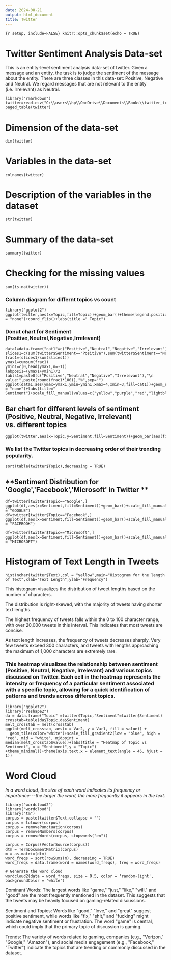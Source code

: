 ```yaml
---
date: 2024-08-21
output: html_document
title: Twitter
---
```


`{r setup, include=FALSE} knitr::opts_chunk$set(echo = TRUE)`

# Twitter Sentiment Analysis Data-set

This is an entity-level sentiment analysis data-set of twitter. Given a
message and an entity, the task is to judge the sentiment of the message
about the entity. There are three classes in this data-set: Positive,
Negative and Neutral. We regard messages that are not relevant to the
entity (i.e. Irrelevant) as Neutral.

``` {r,comment=na,echo=false}
library("rmarkdown")
twitter=read.csv("C:\\users\\hp\\OneDrive\\Documents\\Books\\twitter_training.csv")
paged_table(twitter)
```

# Dimension of the data-set

``` {r,comment=na,echo=false}
dim(twitter)
```

# Variables in the data-set

``` {r,comment=na,echo=false}
colnames(twitter)
```

# Description of the variables in the dataset

``` {r,comment=na,echo=false}
str(twitter)
```

# Summary of the data-set

``` {r,comment=na,echo=false}
summary(twitter)
```

# Checking for the missing values

``` {r,comment=na,echo=false}
sum(is.na(twitter))
```

### **Column diagram for differnt topics vs count**

``` {r,comment=na,echo=false}
library("ggplot2")
ggplot(twitter,aes(x=Topic,fill=Topic))+geom_bar()+theme(legend.position = "none")+coord_flip()+labs(title =" Topic")
```

### **Donut chart for Sentiment (Positive,Neutral,Negative,Irrelevant)**

``` {r,comment=na,echo=false}
data1=data.frame("cat1"=c("Positive","Neutral","Negative","Irrelevant"),"val1"=c(sum(twitter$Sentiment=="Positive"),sum(twitter$Sentiment=="Nutral"),sum(twitter$Sentiment=="Negative"),sum(twitter$Sentiment=="Irrelevant")))
slices1=c(sum(twitter$Sentiment=="Positive"),sum(twitter$Sentiment=="Neutral"),sum(twitter$Sentiment=="Negative"),sum(twitter$Sentiment=="Irrelevant"))
frac1=(slices1/sum(slices1))
ymax1=cumsum(frac1)
ymin1=c(0,head(ymax1,n=-1))
labposi1=(ymax1+ymin1)/2
labls1=paste0(c("Positive","Neutral","Negative","Irrelevant"),"\n value:",paste(round(frac1*100)),"%",sep="")
ggplot(data1,aes(ymax=ymax1,ymin=ymin1,xmax=4,xmin=3,fill=cat1))+geom_rect()+geom_label(x=3.5,aes(y=labposi1,label=labls1),size=3)+coord_polar(theta="y")+xlim(c(2,4))+theme_void()+theme(legend.position = "none")+labs(title=" Sentiment")+scale_fill_manual(values=c("yellow","purple","red","lightblue"))
```

## **Bar chart for different levels of sentiment (Positive, Neutral, Negative, Irrelevant) vs. different topics**

``` {r,comment=na,echo=false}
ggplot(twitter,aes(x=Topic,y=Sentiment,fill=Sentiment))+geom_bar(aes(fill=Sentiment),stat="identity",positive="dodge")+theme(axis.text.x=element_text(angle=90))
```

### **We list the Twitter topics in decreasing order of their trending popularity.**

``` {r,comment=na,echo=false}
sort(table(twitter$Topic),decreasing = TRUE)
```

## **Sentiment Distribution for 'Google','Facebook','Microsoft' in Twitter **

``` {r,comment=na,echo=false}
df=twitter[twitter$Topic=="Google",]
ggplot(df,aes(x=Sentiment,fill=Sentiment))+geom_bar()+scale_fill_manual(values=c("#999900","#3399FF","#CC6699","#CC0000"))+labs(title = "GOOGLE")
df=twitter[twitter$Topic=="Facebook",]
ggplot(df,aes(x=Sentiment,fill=Sentiment))+geom_bar()+scale_fill_manual(values=c("#33FF99","#336666","#CC6666","#663333"))+labs(title = "FACEBOOK")

df=twitter[twitter$Topic=="Microsoft",]
ggplot(df,aes(x=Sentiment,fill=Sentiment))+geom_bar()+scale_fill_manual(values=c("#999999","#FF3300","#003399","#990099"))+labs(title = "MICROSOFT")
```

# Histogram of Text Length in Tweets

``` {r,comment=na,echo=false}
hist(nchar(twitter$Text),col = "yellow",main="Histogram for the length of Text",xlab="Text Length",ylab="Frequency")
```

This histogram visualizes the distribution of tweet lengths based on the
number of characters.

The distribution is right-skewed, with the majority of tweets having
shorter text lengths.

The highest frequency of tweets falls within the 0 to 100 character
range, with over 20,000 tweets in this interval. This indicates that
most tweets are concise.

As text length increases, the frequency of tweets decreases sharply.
Very few tweets exceed 300 characters, and tweets with lengths
approaching the maximum of 1,000 characters are extremely rare.

### **This heatmap visualizes the relationship between sentiment (Positive, Neutral, Negative, Irrelevant) and various topics discussed on Twitter. Each cell in the heatmap represents the intensity or frequency of a particular sentiment associated with a specific topic, allowing for a quick identification of patterns and trends across different topics.**

``` {r,comment=na,echo=false}
library("ggplot2")
library("reshape2")
da = data.frame("Topic" =twitter$Topic,"Sentiment"=twitter$Sentiment)
crosstab=table(da$Topic,da$Sentiment)
melt_crosstab = melt(crosstab)
ggplot(melt_crosstab, aes(x = Var2, y = Var1, fill = value)) +
  geom_tile(color="white")+scale_fill_gradient2(low = "blue", high = "red", mid = "white", midpoint = median(melt_crosstab$value))+labs(title = "Heatmap of Topic vs Sentiment", x = "Sentiment",y = "Topic") +theme_minimal()+theme(axis.text.x = element_text(angle = 45, hjust = 1))
```

# Word Cloud

*In a word cloud, the size of each word indicates its frequency or
importance---the larger the word, the more frequently it appears in the
text.*

``` {r,comment=na,echo=false}
library("wordcloud2")
library("wordcloud")
library("tm")
corpus = paste(twitter$Text,collapse = "")
corpus = tolower(corpus)
corpus = removePunctuation(corpus)
corpus = removeNumbers(corpus)
corpus = removeWords(corpus, stopwords("en"))

corpus = Corpus(VectorSource(corpus))
dtm = TermDocumentMatrix(corpus)
m = as.matrix(dtm)
word_freqs = sort(rowSums(m), decreasing = TRUE)
word_freqs = data.frame(word = names(word_freqs), freq = word_freqs)

# Generate the word cloud
wordcloud2(data = word_freqs, size = 0.5, color = 'random-light', backgroundColor = 'white')
```

Dominant Words: The largest words like "game," "just," "like," "will,"
and "good" are the most frequently mentioned in the dataset. This
suggests that the tweets may be heavily focused on gaming-related
discussions.

Sentiment and Topics: Words like "good," "love," and "great" suggest
positive sentiment, while words like "fix," "shit," and "fucking" might
indicate negative sentiment or frustration. The word "game" is central,
which could imply that the primary topic of discussion is gaming.

Trends: The variety of words related to gaming, companies (e.g.,
"Verizon," "Google," "Amazon"), and social media engagement (e.g.,
"Facebook," "Twitter") indicate the topics that are trending or commonly
discussed in the dataset.

